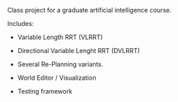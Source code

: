 Class project for a graduate artificial intelligence course.

Includes:
  * Variable Length RRT (VLRRT)
  * Directional Variable Lenght RRT (DVLRRT)
  * Several Re-Planning variants.

  * World Editor / Visualization
  * Testing framework